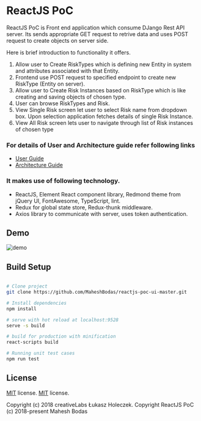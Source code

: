 # ReactJS PoC
ReactJS PoC is Front end application which consume DJango Rest API server. Its sends appropriate GET request to retrive data and uses POST request to create objects on server side.

 Here is brief introduction to functionality it offers.

1. Allow user to Create RiskTypes which is defining new Entity in system and attributes associated with that Entity. 
2. Frontend use POST request to specified endpoint to create new RiskType (Entity on server).
3. Allow user to Create Risk Instances based on RiskType which is like creating and saving objects of chosen type.
4. User can browse RiskTypes and Risk. 
5. View Single Risk screen let user to select Risk name from dropdown box. Upon selection application fetches details of single  Risk Instance.
6. View All Risk screen lets user to navigate through list of Risk instances of chosen type 

### For details of User and Architecture guide refer following links
- [User Guide](https://github.com/MaheshBodas/reactjs-poc-ui-master/tree/master/blob/ReactJSPoCUIPresentation.pdf)
- [Architecture Guide](https://github.com/MaheshBodas/reactjs-poc-ui-master/tree/master/blob/ArchitectureReactJSPoC.pdf)

### It makes use of following technology.
- ReactJS, Element React component library, Redmond theme from jQuery UI, FontAwesome, TypeScript, lint.
- Redux for global state store, Redux-thunk middleware.
- Axios library to communicate with server, uses token authentication. 
## Demo
![demo](https://github.com/MaheshBodas/reactjs-poc-ui-master/blob/master/blob/Dashboard.png)

## Build Setup

``` bash

# Clone project
git clone https://github.com/MaheshBodas/reactjs-poc-ui-master.git

# Install dependencies
npm install

# serve with hot reload at localhost:9528
serve -s build

# build for production with minification
react-scripts build

# Running unit test cases
npm run test

```


## License
[MIT](https://github.com/coreui/coreui-free-react-admin-template/blob/master/LICENSE) license.
[MIT](https://github.com/MaheshBodas/reactjs-poc-ui-master/LICENSE) license.

Copyright (c) 2018 creativeLabs Łukasz Holeczek.
Copyright ReactJS PoC (c) 2018-present Mahesh Bodas
